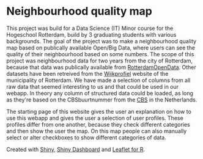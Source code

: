 # Neighbourhood quality map
This project was build for a Data Science (IT) Minor course for the Hogeschool Rotterdam, build by 3 graduating students with various backgrounds. The goal of the project was to make a neighbourhood quality map based on publically available Open/Big Data, where users can see the quality of their neighbourhood based on some numbers. 
The scope of this project was neighbourhood data for two years from the city of Rotterdam, because that data was publically available from [RotterdamOpenData](http://rotterdamopendata.nl/dataset). Other datasets have been retreived from the [Wijkprofiel](http://wijkprofiel.rotterdam.nl/nl/2016/rotterdam) website of the municipality of Rotterdam. We have made a selection of columns from all  raw data that seemed interesting to us and that could be used in our webapp. In theory any column of structured data could be loaded, as long as they're based on the CBSbuurtnummer from the [CBS](https://www.cbs.nl/nl-nl/dossier/nederland-regionaal/geografische%20data/wijk-en-buurtkaart-2013) in the Netherlands.

The starting page of this website gives the user an explanation on how to use this webapp and gives the user a selection of user profiles. These profiles differ from one another, because they check different categories and then show the user the map.
On this map people can also manually select or alter checkboxes to show different categories of data. 

Created with [Shiny](https://shiny.rstudio.com/), [Shiny Dashboard](https://rstudio.github.io/shinydashboard/) and [Leaflet for R](https://rstudio.github.io/leaflet/).

